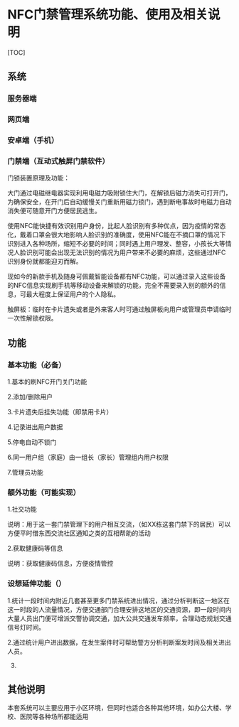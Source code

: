 

# NFC门禁管理系统功能、使用及相关说明

[TOC]

## 系统

### 服务器端

### 网页端

### 安卓端（手机）

### 门禁端（互动式触屏门禁软件）

门锁装置原理及功能：

​		大门通过电磁继电器实现利用电磁力吸附锁住大门，在解锁后磁力消失可打开门，为确保安全，在开门后自动缓慢关门重新用磁力锁门，遇到断电事故时电磁力自动消失便可随意开门方便居民逃生。

​		使用NFC能快捷有效识别用户身份，比起人脸识别有多种优点，因为疫情的常态化，戴着口罩会很大地影响人脸识别的准确度，使用NFC能在不摘口罩的情况下识别进入各种场所，缩短不必要的时间；同时遇上用户理发、整容，小孩长大等情况人脸识别可能会出现无法识别的情况为用户带来不必要的麻烦，这些通过NFC识别身份就都能迎刃而解。

​		现如今的新款手机及随身可佩戴智能设备都有NFC功能，可以通过录入这些设备的NFC信息实现刷手机等移动设备来解锁的功能，完全不需要录入别的额外的信息，可最大程度上保证用户的个人隐私。

触屏板：临时在卡片遗失或者是外来客人时可通过触屏板向用户或管理员申请临时一次性解锁权限。

## 功能

### 基本功能（必备）

1.基本的刷NFC开门关门功能

2.添加/删除用户

3.卡片遗失后挂失功能（即禁用卡片）

4.记录进出用户数据

5.停电自动不锁门

6.同一用户组（家庭）由一组长（家长）管理组内用户权限

7.管理员功能



### 额外功能（可能实现）

1.社交功能

说明：用于这一套门禁管理下的用户相互交流，（如XX栋这套门禁下的居民）可以方便平时借东西交流社区通知之类的互相帮助的活动

2.获取健康码等信息

说明：获取健康码信息，方便疫情管控

### 设想延伸功能（）

1.统计一段时间内附近几套甚至更多门禁系统进出情况，通过分析判断这一地区在这一时段的人流量情况，方便交通部门合理安排这地区的交通资源，即一段时间内大量人员出门便可增派交警协调交通，加大公共交通发车频率，合理动态规划交通信号灯时间。

2.通过统计用户进出数据，在发生案件时可帮助警方分析判断案发时间及相关进出人员。

3.



## 其他说明

本套系统可以主要应用于小区环境，但同时也适合各种其他环境，如办公大楼、学校、医院等各种场所都能适用